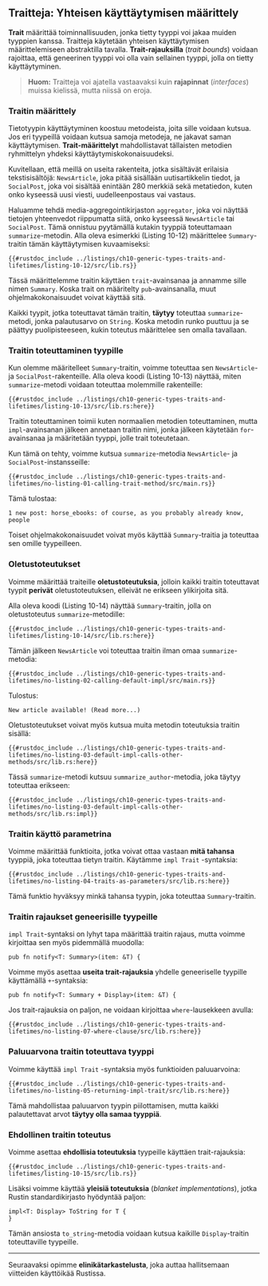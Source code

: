 ## Traitteja: Yhteisen käyttäytymisen määrittely

**Trait** määrittää toiminnallisuuden, jonka tietty tyyppi voi jakaa muiden tyyppien kanssa. Traitteja käytetään yhteisen käyttäytymisen määrittelemiseen abstraktilla tavalla. **Trait-rajauksilla** (*trait bounds*) voidaan rajoittaa, että geneerinen tyyppi voi olla vain sellainen tyyppi, jolla on tietty käyttäytyminen.

> **Huom:** Traitteja voi ajatella vastaavaksi kuin **rajapinnat** (*interfaces*) muissa kielissä, mutta niissä on eroja.

### Traitin määrittely

Tietotyypin käyttäytyminen koostuu metodeista, joita sille voidaan kutsua. Jos eri tyypeillä voidaan kutsua samoja metodeja, ne jakavat saman käyttäytymisen. **Trait-määrittelyt** mahdollistavat tällaisten metodien ryhmittelyn yhdeksi käyttäytymiskokonaisuudeksi.

Kuvitellaan, että meillä on useita rakenteita, jotka sisältävät erilaisia tekstisisältöjä: `NewsArticle`, joka pitää sisällään uutisartikkelin tiedot, ja `SocialPost`, joka voi sisältää enintään 280 merkkiä sekä metatiedon, kuten onko kyseessä uusi viesti, uudelleenpostaus vai vastaus.

Haluamme tehdä media-aggregointikirjaston `aggregator`, joka voi näyttää tietojen yhteenvedot riippumatta siitä, onko kyseessä `NewsArticle` tai `SocialPost`. Tämä onnistuu pyytämällä kutakin tyyppiä toteuttamaan `summarize`-metodin. Alla oleva esimerkki (Listing 10-12) määrittelee `Summary`-traitin tämän käyttäytymisen kuvaamiseksi:

```rust,noplayground
{{#rustdoc_include ../listings/ch10-generic-types-traits-and-lifetimes/listing-10-12/src/lib.rs}}
```

Tässä määrittelemme traitin käyttäen `trait`-avainsanaa ja annamme sille nimen `Summary`. Koska trait on määritelty `pub`-avainsanalla, muut ohjelmakokonaisuudet voivat käyttää sitä.

Kaikki tyypit, jotka toteuttavat tämän traitin, **täytyy** toteuttaa `summarize`-metodi, jonka palautusarvo on `String`. Koska metodin runko puuttuu ja se päättyy puolipisteeseen, kukin toteutus määrittelee sen omalla tavallaan.

### Traitin toteuttaminen tyypille

Kun olemme määritelleet `Summary`-traitin, voimme toteuttaa sen `NewsArticle`- ja `SocialPost`-rakenteille. Alla oleva koodi (Listing 10-13) näyttää, miten `summarize`-metodi voidaan toteuttaa molemmille rakenteille:

```rust,noplayground
{{#rustdoc_include ../listings/ch10-generic-types-traits-and-lifetimes/listing-10-13/src/lib.rs:here}}
```

Traitin toteuttaminen toimii kuten normaalien metodien toteuttaminen, mutta `impl`-avainsanan jälkeen annetaan traitin nimi, jonka jälkeen käytetään `for`-avainsanaa ja määritetään tyyppi, jolle trait toteutetaan.

Kun tämä on tehty, voimme kutsua `summarize`-metodia `NewsArticle`- ja `SocialPost`-instansseille:

```rust,ignore
{{#rustdoc_include ../listings/ch10-generic-types-traits-and-lifetimes/no-listing-01-calling-trait-method/src/main.rs}}
```

Tämä tulostaa:
```text
1 new post: horse_ebooks: of course, as you probably already know, people
```

Toiset ohjelmakokonaisuudet voivat myös käyttää `Summary`-traitia ja toteuttaa sen omille tyypeilleen.

### Oletustoteutukset

Voimme määrittää traiteille **oletustoteutuksia**, jolloin kaikki traitin toteuttavat tyypit **perivät** oletustoteutuksen, elleivät ne erikseen ylikirjoita sitä.

Alla oleva koodi (Listing 10-14) näyttää `Summary`-traitin, jolla on oletustoteutus `summarize`-metodille:

```rust,noplayground
{{#rustdoc_include ../listings/ch10-generic-types-traits-and-lifetimes/listing-10-14/src/lib.rs:here}}
```

Tämän jälkeen `NewsArticle` voi toteuttaa traitin ilman omaa `summarize`-metodia:

```rust,ignore
{{#rustdoc_include ../listings/ch10-generic-types-traits-and-lifetimes/no-listing-02-calling-default-impl/src/main.rs}}
```

Tulostus:
```text
New article available! (Read more...)
```

Oletustoteutukset voivat myös kutsua muita metodin toteutuksia traitin sisällä:

```rust,noplayground
{{#rustdoc_include ../listings/ch10-generic-types-traits-and-lifetimes/no-listing-03-default-impl-calls-other-methods/src/lib.rs:here}}
```

Tässä `summarize`-metodi kutsuu `summarize_author`-metodia, joka täytyy toteuttaa erikseen:

```rust,ignore
{{#rustdoc_include ../listings/ch10-generic-types-traits-and-lifetimes/no-listing-03-default-impl-calls-other-methods/src/lib.rs:impl}}
```

### Traitin käyttö parametrina

Voimme määrittää funktioita, jotka voivat ottaa vastaan **mitä tahansa** tyyppiä, joka toteuttaa tietyn traitin. Käytämme `impl Trait` -syntaksia:

```rust,ignore
{{#rustdoc_include ../listings/ch10-generic-types-traits-and-lifetimes/no-listing-04-traits-as-parameters/src/lib.rs:here}}
```

Tämä funktio hyväksyy minkä tahansa tyypin, joka toteuttaa `Summary`-traitin.

### Traitin rajaukset geneerisille tyypeille

`impl Trait`-syntaksi on lyhyt tapa määrittää traitin rajaus, mutta voimme kirjoittaa sen myös pidemmällä muodolla:

```rust,ignore
pub fn notify<T: Summary>(item: &T) {
```

Voimme myös asettaa **useita trait-rajauksia** yhdelle geneeriselle tyypille käyttämällä `+`-syntaksia:

```rust,ignore
pub fn notify<T: Summary + Display>(item: &T) {
```

Jos trait-rajauksia on paljon, ne voidaan kirjoittaa `where`-lausekkeen avulla:

```rust,ignore
{{#rustdoc_include ../listings/ch10-generic-types-traits-and-lifetimes/no-listing-07-where-clause/src/lib.rs:here}}
```

### Paluuarvona traitin toteuttava tyyppi

Voimme käyttää `impl Trait` -syntaksia myös funktioiden paluuarvoina:

```rust,ignore
{{#rustdoc_include ../listings/ch10-generic-types-traits-and-lifetimes/no-listing-05-returning-impl-trait/src/lib.rs:here}}
```

Tämä mahdollistaa paluuarvon tyypin piilottamisen, mutta kaikki palautettavat arvot **täytyy olla samaa tyyppiä**.

### Ehdollinen traitin toteutus

Voimme asettaa **ehdollisia toteutuksia** tyypeille käyttäen trait-rajauksia:

```rust,noplayground
{{#rustdoc_include ../listings/ch10-generic-types-traits-and-lifetimes/listing-10-15/src/lib.rs}}
```

Lisäksi voimme käyttää **yleisiä toteutuksia** (*blanket implementations*), jotka Rustin standardikirjasto hyödyntää paljon:

```rust,ignore
impl<T: Display> ToString for T {
}
```

Tämän ansiosta `to_string`-metodia voidaan kutsua kaikille `Display`-traitin toteuttaville tyypeille.

---

Seuraavaksi opimme **elinikätarkastelusta**, joka auttaa hallitsemaan viitteiden käyttöikää Rustissa.
